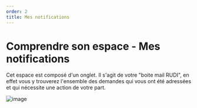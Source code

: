 ```yaml
---
order: 2
title: Mes notifications
---
```


# Comprendre son espace - Mes notifications

Cet espace est composé d'un onglet. 
Il s'agit de votre "boite mail RUDI", en effet vous y trouverez l'ensemble des demandes qui vous ont été adressées et qui nécessite une action de votre part. 

![image](https://github.com/sigrennesmetropole/rudi_documentation/assets/109140019/25e2cc54-a90d-4f88-b2f3-aa3ff6edabce)
